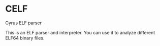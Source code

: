# CELF
Cyrus ELF parser

This is an ELF parser and interpreter. You can use it to analyze different ELF64 binary files.
